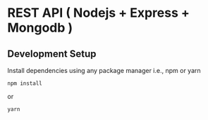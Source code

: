 # REST API ( Nodejs + Express + Mongodb )

## Development Setup

Install dependencies using any package manager i.e., npm or yarn

`npm install`

or 

`yarn`